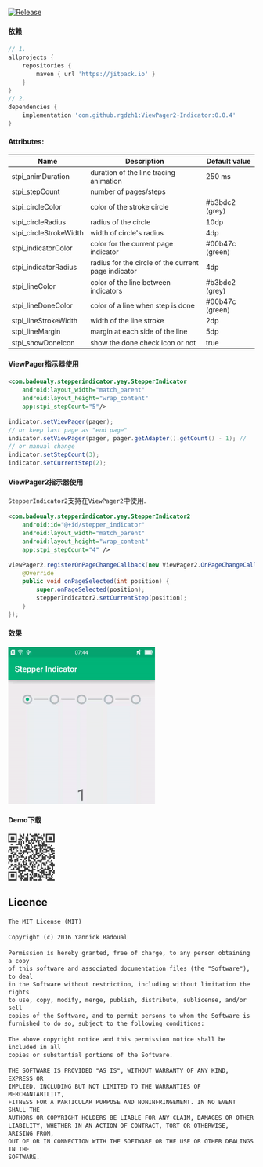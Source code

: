 [![Release](https://jitpack.io/v/badoualy/stepper-indicator.svg)](https://jitpack.io/#badoualy/stepper-indicator)

#### 依赖
```groovy
// 1.
allprojects {
    repositories {
        maven { url 'https://jitpack.io' }
    }
}
// 2.
dependencies {
    implementation 'com.github.rgdzh1:ViewPager2-Indicator:0.0.4'
}
```
#### Attributes:
| Name                   | Description                                         | Default value   |
|------------------------|-----------------------------------------------------|-----------------|
| stpi_animDuration      | duration of the line tracing animation              | 250 ms          |
| stpi_stepCount         | number of pages/steps                               |                 |
| stpi_circleColor       | color of the stroke circle                          | #b3bdc2 (grey)  |
| stpi_circleRadius      | radius of the circle                                | 10dp            |
| stpi_circleStrokeWidth | width of circle's radius                            | 4dp             |
| stpi_indicatorColor    | color for the current page indicator                | #00b47c (green) |
| stpi_indicatorRadius   | radius for the circle of the current page indicator | 4dp             |
| stpi_lineColor         | color of the line between indicators                | #b3bdc2 (grey)  |
| stpi_lineDoneColor     | color of a line when step is done                   | #00b47c (green) |
| stpi_lineStrokeWidth   | width of the line stroke                            | 2dp             |
| stpi_lineMargin        | margin at each side of the line                     | 5dp             |
| stpi_showDoneIcon      | show the done check icon or not                     | true            |

#### ViewPager指示器使用
```xml
<com.badoualy.stepperindicator.yey.StepperIndicator
    android:layout_width="match_parent"
    android:layout_height="wrap_content"
    app:stpi_stepCount="5"/>
```
```java
indicator.setViewPager(pager);
// or keep last page as "end page"
indicator.setViewPager(pager, pager.getAdapter().getCount() - 1); //
// or manual change
indicator.setStepCount(3);
indicator.setCurrentStep(2);
```
#### ViewPager2指示器使用
`StepperIndicator2`支持在`ViewPager2`中使用.
```xml
<com.badoualy.stepperindicator.yey.StepperIndicator2
    android:id="@+id/stepper_indicator"
    android:layout_width="match_parent"
    android:layout_height="wrap_content"
    app:stpi_stepCount="4" />
```
```java
viewPager2.registerOnPageChangeCallback(new ViewPager2.OnPageChangeCallback() {
    @Override
    public void onPageSelected(int position) {
        super.onPageSelected(position);
        stepperIndicator2.setCurrentStep(position);
    }
});
```
#### 效果
<img src="screen.gif" width="300">

#### Demo下载
<img src="下载.png" style="zoom:50%">

Licence
----------------
```
The MIT License (MIT)

Copyright (c) 2016 Yannick Badoual

Permission is hereby granted, free of charge, to any person obtaining a copy
of this software and associated documentation files (the "Software"), to deal
in the Software without restriction, including without limitation the rights
to use, copy, modify, merge, publish, distribute, sublicense, and/or sell
copies of the Software, and to permit persons to whom the Software is
furnished to do so, subject to the following conditions:

The above copyright notice and this permission notice shall be included in all
copies or substantial portions of the Software.

THE SOFTWARE IS PROVIDED "AS IS", WITHOUT WARRANTY OF ANY KIND, EXPRESS OR
IMPLIED, INCLUDING BUT NOT LIMITED TO THE WARRANTIES OF MERCHANTABILITY,
FITNESS FOR A PARTICULAR PURPOSE AND NONINFRINGEMENT. IN NO EVENT SHALL THE
AUTHORS OR COPYRIGHT HOLDERS BE LIABLE FOR ANY CLAIM, DAMAGES OR OTHER
LIABILITY, WHETHER IN AN ACTION OF CONTRACT, TORT OR OTHERWISE, ARISING FROM,
OUT OF OR IN CONNECTION WITH THE SOFTWARE OR THE USE OR OTHER DEALINGS IN THE
SOFTWARE.
```
